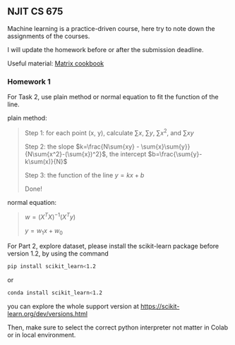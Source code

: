 ## NJIT CS 675

Machine learning is a practice-driven course, here try to note down the assignments of the courses.

I will update the homework before or after the submission deadline.


Useful material: <a href="https://www.math.uwaterloo.ca/~hwolkowi/matrixcookbook.pdf">Matrix cookbook</a>

### Homework 1

For Task 2, use plain method or normal equation to fit the function of the line.

plain method:

> Step 1: for each point (x, y), calculate $\sum{x}$, $\sum{y}$, $\sum{x^2}$, and $\sum{xy}$
>
> Step 2: the slope $k=\frac{N\sum{xy} - \sum{x}\sum{y}}{N\sum{x^2}-(\sum{x})^2}$, the intercept $b=\frac{\sum{y}-k\sum(x)}{N}$
>
> Step 3: the function of the line $y=kx+b$
>
> Done!

normal equation:
> $w = (X^T X)^{-1}(X^T y)$
>
> $y=w_1x+w_0$


For Part 2, explore dataset, please install the scikit-learn package before version 1.2, by using the command

```bash
pip install scikit_learn<1.2
```

or

```bash
conda install scikit_learn<1.2
````

you can explore the whole support version at https://scikit-learn.org/dev/versions.html

Then, make sure to select the correct python interpreter not matter in Colab or in local environment.